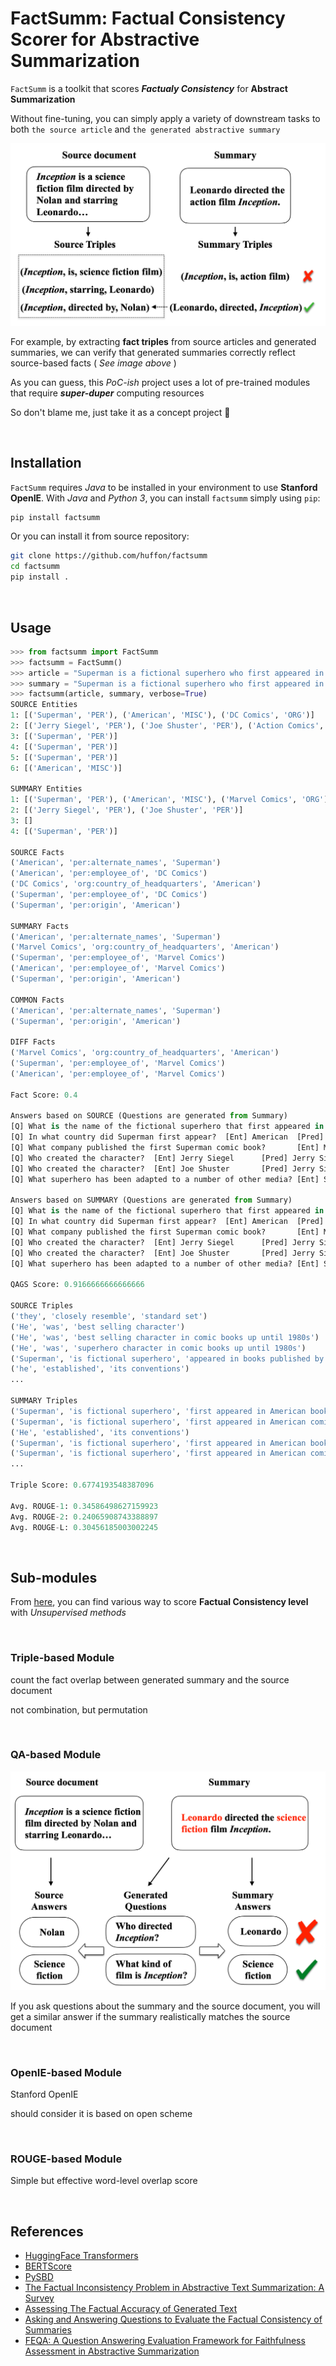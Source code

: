 # FactSumm: Factual Consistency Scorer for Abstractive Summarization

`FactSumm` is a toolkit that scores *__Factualy Consistency__* for **Abstract Summarization**

Without fine-tuning, you can simply apply a variety of downstream tasks to both `the source article` and `the generated abstractive summary`

![](assets/triples.png)

For example, by extracting **fact triples** from source articles and generated summaries, we can verify that generated summaries correctly reflect source-based facts ( *See image above* )

As you can guess, this *PoC-ish* project uses a lot of pre-trained modules that require __*super-duper*__ computing resources

So don't blame me, just take it as a concept project 👀

<br>

## Installation

`FactSumm` requires *Java* to be installed in your environment to use **Stanford OpenIE**. With *Java* and *Python 3*, you can install `factsumm` simply using `pip`:

```bash
pip install factsumm
```

Or you can install it from source repository:

```bash
git clone https://github.com/huffon/factsumm
cd factsumm
pip install .
```

<br>

## Usage

```python
>>> from factsumm import FactSumm
>>> factsumm = FactSumm()
>>> article = "Superman is a fictional superhero who first appeared in American comic books published by DC Comics. The character was created by writer Jerry Siegel and artist Joe Shuster, and first appeared in the comic book Action Comics #1. Superman has been adapted to a number of other media which includes radio serials, novels, movies, television shows and theatre. Although Superman was not the first superhero character, he popularized the superhero archetype and established its conventions. Superheroes are usually judged by how closely they resemble the standard set by Superman. He was the best-selling superhero character in American comic books up until the 1980s."
>>> summary = "Superman is a fictional superhero who first appeared in American comic books published by Marvel Comics. The character was created by writer Jerry Siegel and artist Joe Shuster. He popularized the superhero archetype and established its conventions. Superman has been adapted to a number of other media which includes radio serials, novels, movies, television shows and theatre."
>>> factsumm(article, summary, verbose=True)
SOURCE Entities
1: [('Superman', 'PER'), ('American', 'MISC'), ('DC Comics', 'ORG')]
2: [('Jerry Siegel', 'PER'), ('Joe Shuster', 'PER'), ('Action Comics', 'MISC')]
3: [('Superman', 'PER')]
4: [('Superman', 'PER')]
5: [('Superman', 'PER')]
6: [('American', 'MISC')]

SUMMARY Entities
1: [('Superman', 'PER'), ('American', 'MISC'), ('Marvel Comics', 'ORG')]
2: [('Jerry Siegel', 'PER'), ('Joe Shuster', 'PER')]
3: []
4: [('Superman', 'PER')]

SOURCE Facts
('American', 'per:alternate_names', 'Superman')
('American', 'per:employee_of', 'DC Comics')
('DC Comics', 'org:country_of_headquarters', 'American')
('Superman', 'per:employee_of', 'DC Comics')
('Superman', 'per:origin', 'American')

SUMMARY Facts
('American', 'per:alternate_names', 'Superman')
('Marvel Comics', 'org:country_of_headquarters', 'American')
('Superman', 'per:employee_of', 'Marvel Comics')
('American', 'per:employee_of', 'Marvel Comics')
('Superman', 'per:origin', 'American')

COMMON Facts
('American', 'per:alternate_names', 'Superman')
('Superman', 'per:origin', 'American')

DIFF Facts
('Marvel Comics', 'org:country_of_headquarters', 'American')
('Superman', 'per:employee_of', 'Marvel Comics')
('American', 'per:employee_of', 'Marvel Comics')

Fact Score: 0.4

Answers based on SOURCE (Questions are generated from Summary)
[Q] What is the name of the fictional superhero that first appeared in comic books?     [Ent] Superman  [Pred] Superman
[Q] In what country did Superman first appear?  [Ent] American  [Pred] American
[Q] What company published the first Superman comic book?       [Ent] Marvel Comics     [Pred] DC Comics
[Q] Who created the character?  [Ent] Jerry Siegel      [Pred] Jerry Siegel and artist Joe Shuster
[Q] Who created the character?  [Ent] Joe Shuster       [Pred] Jerry Siegel and artist Joe Shuster
[Q] What superhero has been adapted to a number of other media? [Ent] Superman  [Pred] Superman

Answers based on SUMMARY (Questions are generated from Summary)
[Q] What is the name of the fictional superhero that first appeared in comic books?     [Ent] Superman  [Pred] Superman
[Q] In what country did Superman first appear?  [Ent] American  [Pred] American
[Q] What company published the first Superman comic book?       [Ent] Marvel Comics     [Pred] Marvel Comics
[Q] Who created the character?  [Ent] Jerry Siegel      [Pred] Jerry Siegel and artist Joe Shuster
[Q] Who created the character?  [Ent] Joe Shuster       [Pred] Jerry Siegel and artist Joe Shuster
[Q] What superhero has been adapted to a number of other media? [Ent] Superman  [Pred] Superman

QAGS Score: 0.9166666666666666

SOURCE Triples
('they', 'closely resemble', 'standard set')
('He', 'was', 'best selling character')
('He', 'was', 'best selling character in comic books up until 1980s')
('He', 'was', 'superhero character in comic books up until 1980s')
('Superman', 'is fictional superhero', 'appeared in books published by DC Comics')
('he', 'established', 'its conventions')
...

SUMMARY Triples
('Superman', 'is fictional superhero', 'first appeared in American books published by Marvel Comics')
('Superman', 'is fictional superhero', 'first appeared in American comic books published by Marvel Comics')
('He', 'established', 'its conventions')
('Superman', 'is fictional superhero', 'first appeared in American books')
('Superman', 'is fictional superhero', 'first appeared in American comic books published')
...

Triple Score: 0.6774193548387096

Avg. ROUGE-1: 0.34586498627159923
Avg. ROUGE-2: 0.24065908743388897
Avg. ROUGE-L: 0.30456185003002245
```

<br>

## Sub-modules

From [here](https://arxiv.org/pdf/2104.14839.pdf), you can find various way to score **Factual Consistency level** with *Unsupervised methods*

<br>

### Triple-based Module

count the fact overlap between generated summary and the source document

not combination, but permutation

<br>

### QA-based Module

![](assets/qa.png)

If you ask questions about the summary and the source document, you will get a similar answer if the summary realistically matches the source document

<br>

### OpenIE-based Module

Stanford OpenIE

should consider it is based on open scheme

<br>

### ROUGE-based Module

Simple but effective word-level overlap score

<br>

## References

- [HuggingFace Transformers](https://github.com/huggingface/transformers)
- [BERTScore](https://github.com/Tiiiger/bert_score)
- [PySBD](https://github.com/nipunsadvilkar/pySBD)
- [The Factual Inconsistency Problem in Abstractive Text Summarization: A Survey](https://arxiv.org/abs/2104.14839.pdf)
- [Assessing The Factual Accuracy of Generated Text](https://arxiv.org/abs/1905.13322.pdf)
- [Asking and Answering Questions to Evaluate the Factual Consistency of Summaries](https://arxiv.org/abs/2004.04228)
- [FEQA: A Question Answering Evaluation Framework for Faithfulness Assessment in Abstractive Summarization](https://arxiv.org/abs/2005.03754)
